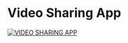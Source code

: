 # Video Sharing App

[![VIDEO SHARING APP](https://i.ytimg.com/vi/rqsyTI5KQb8/hq720.jpg?sqp=-oaymwEcCNAFEJQDSFXyq4qpAw4IARUAAIhCGAFwAcABBg==&rs=AOn4CLDbzuEcR1Ck2x3WWlyC6M8FLJCIeg)](https://www.youtube.com/watch?v=rqsyTI5KQb8&ab_channel=NationalGeographic)
